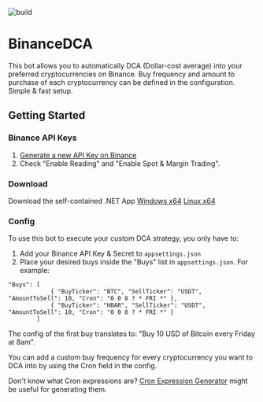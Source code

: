 ![build](https://github.com/JlKmn/BinanceDCA/actions/workflows/dotnet.yml/badge.svg)
# BinanceDCA
This bot allows you to automatically DCA (Dollar-cost average) into your preferred cryptocurrencies on Binance. Buy frequency and amount to purchase of each cryptocurrency can be defined in the configuration. Simple & fast setup.

## Getting Started
### Binance API Keys
1. [Generate a new API Key on Binance](https://www.binance.com/en/my/settings/api-management)
2. Check "Enable Reading" and "Enable Spot & Margin Trading".

### Download
Download the self-contained .NET App
[Windows x64](https://github.com/JlKmn/BinanceDCA/releases/download/v1.0/Winx64.zip)
[Linux x64](https://github.com/JlKmn/BinanceDCA/releases/download/v1.0/Linx64.zip)

### Config
To use this bot to execute your custom DCA strategy, you only have to:
1. Add your Binance API Key & Secret to `appsettings.json`
2. Place your desired buys inside the "Buys" list in `appsettings.json`. For example:
```
"Buys": [
            { "BuyTicker": "BTC", "SellTicker": "USDT", "AmountToSell": 10, "Cron": "0 0 8 ? * FRI *" },
            { "BuyTicker": "HBAR", "SellTicker": "USDT", "AmountToSell": 10, "Cron": "0 0 8 ? * FRI *" }
        ]
```
The config of the first buy translates to: "Buy 10 USD of Bitcoin every Friday at 8am".

You can add a custom buy frequency for every cryptocurrency you want to DCA into by using the Cron field in the config.

Don't know what Cron expressions are? [Cron Expression Generator](https://www.freeformatter.com/cron-expression-generator-quartz.html) might be useful for generating them.
